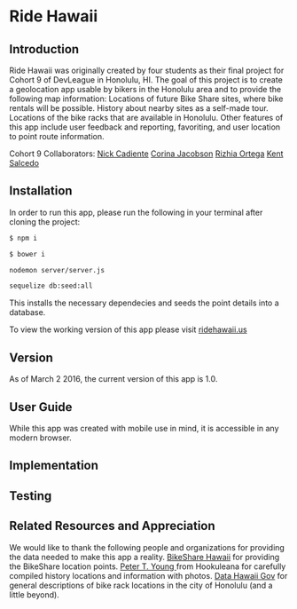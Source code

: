 Ride Hawaii
=====================

## Introduction

Ride Hawaii was originally created by four students as their final project for Cohort 9 of DevLeague in Honolulu, HI. The goal of this project is to create a geolocation app usable by bikers in the Honolulu area and to provide the following map information:
  Locations of future Bike Share sites, where bike rentals will be possible.
  History about nearby sites as a self-made tour.
  Locations of the bike racks that are available in Honolulu.
Other features of this app include user feedback and reporting, favoriting, and user location to point route information.

Cohort 9 Collaborators:
[Nick Cadiente](https://github.com/ncadiente)
[Corina Jacobson](https://github.com/corinajacobson)
[Rizhia Ortega](https://github.com/RizOrt218)
[Kent Salcedo](https://github.com/kentsalcedo)

## Installation
In order to run this app, please run the following in your terminal after cloning the project:

```bash
$ npm i
```
```bash
$ bower i
```
```bash
nodemon server/server.js
```
```bash
sequelize db:seed:all
```
This installs the necessary dependecies and seeds the point details into a database.

To view the working version of this app please visit [ridehawaii.us](http://ridehawaii.us)


## Version
As of March 2 2016, the current version of this app is 1.0.

## User Guide
While this app was created with mobile use in mind, it is accessible in any modern browser.
## Implementation

## Testing

## Related Resources and Appreciation
We would like to thank the following people and organizations for providing the data needed to make this app a reality.
  [BikeShare Hawaii](http://www.bikesharehawaii.org/) for providing the BikeShare location points.
  [Peter T. Young ](http://hookuleana.com/about-2/peter/) from Hookuleana for carefully compiled history locations and information with photos.
  [Data Hawaii Gov](https://data.hawaii.gov/) for general descriptions of bike rack locations in the city of Honolulu (and a little beyond).
